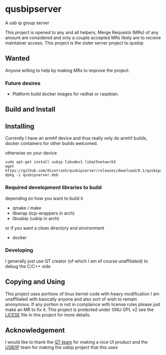 # qusbipserver
A usb ip group server

This project is opened to any and all helpers, Merge Requests (MRs) of any amount are considered and only a couple accepted MRs likely are to recieve maintainer access.
This project is the sister server project to qusbip

## Wanted
Anyone willing to help by making MRs to improve the project.

### Future desires
* Platform build docker images for redhat or raspbian.

## Build and Install
## Installing
Currently I have an armhf device and thus really only do armhf builds, docker containers for other builds welcomed.

otherwise on your device
```
sudo apt-get install usbip libudev1 libqt5network5
wget https://github.com/dicetrash/qusbipserver/releases/download/0.1/qusbipserver.deb
dpkg -i qusbipserver.deb
```

### Required development libraries to build
depending on how you want to build it
* qmake / make
* libwrap (tcp-wrappers in arch)
* libusbip (usbip in arch)

or if you want a clean directory and environment
* docker

### Developing
I generally just use QT creator (of which I am of course unaffiliated) to debug the C/C++ side

## Copying and Using
This project uses portions of linux kernel code with heavy modification
I am unaffiliated with basically anyone and also sort of wish to remain anonymous.
If any portion is not in complaince with license rules please just make an MR to fix it.
This project is protected under GNU GPL v2 see the [LICESE](https://github.com/dicetrash/qusbip/blob/master/LICENSE) file in this project for more details.

## Acknowledgement
I would like to thank the [QT team](https://www.qt.io/) for making a nice UI product
and the [USB/IP](http://usbip.sourceforge.net/) team for making the usbip project that this uses
